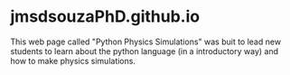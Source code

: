 # jmsdsouzaPhD.github.io

This web page called "Python Physics Simulations" was buit to
lead new students to learn about the python language (in a introductory
way) and how to make physics simulations.
